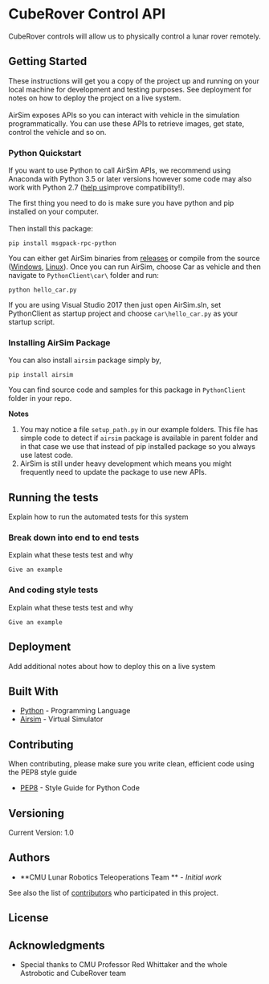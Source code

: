 # CubeRover Control API

CubeRover controls will allow us to physically control a lunar rover remotely. 


## Getting Started

These instructions will get you a copy of the project up and running on your local machine
for development and testing purposes. See deployment for notes on how to deploy the project
on a live system.
<br><br>
AirSim exposes APIs so you can interact with vehicle in the simulation programmatically.
You can use these APIs to retrieve images, get state, control the vehicle and so on.

### Python Quickstart
If you want to use Python to call AirSim APIs, we recommend using Anaconda with Python 3.5
or later versions however some code may also work with Python 2.7
([help us](https://github.com/Microsoft/AirSim/blob/master/docs/contributing.md)improve compatibility!).

The first thing you need to do is make sure you have python and pip installed on your
computer. <br><br>
Then install this package:

```
pip install msgpack-rpc-python
```

You can either get AirSim binaries from [releases](https://github.com/Microsoft/AirSim/releases)
or compile from the source ([Windows](https://github.com/Microsoft/AirSim/blob/master/docs/build_windows.md),
[Linux](https://github.com/Microsoft/AirSim/blob/master/docs/build_linux.md)).
Once you can run AirSim, choose Car as vehicle and then navigate to `PythonClient\car\` folder and run:

```
python hello_car.py
```

If you are using Visual Studio 2017 then just open AirSim.sln, set PythonClient as startup
project and choose `car\hello_car.py` as your startup script.

### Installing AirSim Package
You can also install `airsim` package simply by,

```
pip install airsim
```

You can find source code and samples for this package in `PythonClient` folder in your repo.

**Notes**
1. You may notice a file `setup_path.py` in our example folders. This file has simple code to
detect if `airsim` package is available in parent folder and in that case we use that instead
of pip installed package so you always use latest code.
2. AirSim is still under heavy development which means you might frequently need to update the
package to use new APIs.


## Running the tests

Explain how to run the automated tests for this system

### Break down into end to end tests

Explain what these tests test and why

```
Give an example
```

### And coding style tests

Explain what these tests test and why

```
Give an example
```

## Deployment

Add additional notes about how to deploy this on a live system

## Built With

* [Python](https://www.python.org/) - Programming Language
* [Airsim](https://github.com/Microsoft/AirSim) - Virtual Simulator

## Contributing

When contributing, please make sure you write clean, efficient code using the PEP8 style guide
* [PEP8](https://www.python.org/dev/peps/pep-0008/) - Style Guide for Python Code

## Versioning

Current Version: 1.0

## Authors

* **CMU Lunar Robotics Teleoperations Team ** - *Initial work*

See also the list of [contributors](https://github.com/etapiahe/CubeRover-ControlsAPI/contributors) who participated in this project.

## License


## Acknowledgments

* Special thanks to CMU Professor Red Whittaker and the whole Astrobotic and CubeRover team

